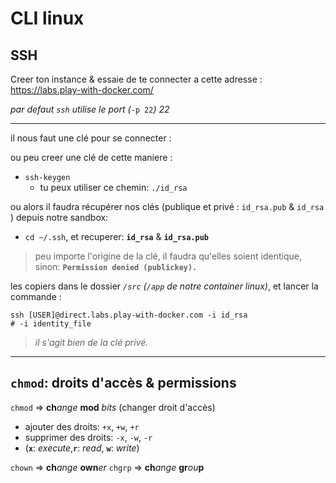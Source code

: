 # CLI linux

## SSH

Creer ton instance & essaie de te connecter a cette adresse :
<https://labs.play-with-docker.com/>

*par defaut `ssh` utilise le port (*`-p 22`*) 22*

---

il nous faut une clé pour se connecter :

ou peu creer une clé de cette maniere :

- `ssh-keygen`
  - tu peux utiliser ce chemin: `./id_rsa`

ou alors il faudra récupérer nos clés (publique et privé :  `id_rsa.pub` & `id_rsa` ) depuis notre sandbox:

- `cd ~/.ssh`, et recuperer: **`id_rsa`** & **`id_rsa.pub`**

>peu importe l'origine de la clé, il faudra qu'elles soient identique, sinon:
**`Permission denied (publickey).`**

les copiers dans le dossier *`/src`* *(`/app` de notre container linux)*, et lancer la commande :

```shell
ssh [USER]@direct.labs.play-with-docker.com -i id_rsa
# -i identity_file
```

> *il s'agit bien de la clé privé.*

---

## `chmod`: droits d'accès & permissions

`chmod` => **ch***ange* **mod** *bits* (changer droit d'accès)

- ajouter des droits: `+x`, `+w`, `+r`
- supprimer des droits: `-x`, `-w`, `-r`
- (**`x`**: *execute*,**`r`**: *read*, **`w`**: *write*)

`chown` => **ch***ange* **own***er*
`chgrp` => **ch***ange* **gr***ou***p**
